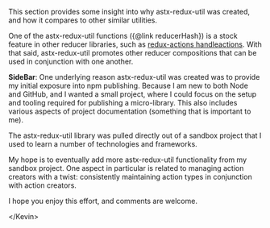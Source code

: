 This section provides some insight into why astx-redux-util was
created, and how it compares to other similar utilities.

One of the astx-redux-util functions ({@link reducerHash}) is a stock
feature in other reducer libraries, such as [redux-actions
handleactions](https://www.npmjs.com/package/redux-actions#handleactionsreducermap-defaultstate).
With that said, astx-redux-util promotes other reducer compositions
that can be used in conjunction with one another.

**SideBar**: One underlying reason astx-redux-util was created was to provide my
initial exposure into npm publishing.  Because I am new to both Node and
GitHub, and I wanted a small project, where I could focus on the setup
and tooling required for publishing a micro-library.  This also
includes various aspects of project documentation (something that is
important to me).

The astx-redux-util library was pulled directly out of a sandbox
project that I used to learn a number of technologies and frameworks.

My hope is to eventually add more astx-redux-util functionality from
my sandbox project.  One aspect in particular is related to managing
action creators with a twist: consistently maintaining action types in
conjunction with action creators.

I hope you enjoy this effort, and comments are welcome.

&lt;/Kevin&gt;
